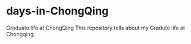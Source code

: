 # days-in-ChongQing
Graduate life at ChongQing
This repository tells about my Gradute life at Chongqing.
